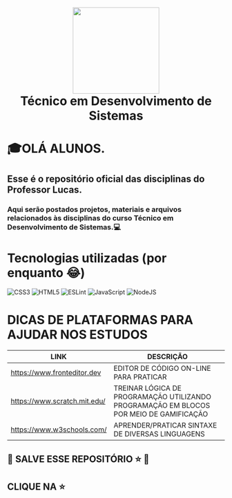 <div align="center">
      <h1> <img src="https://robsoneducador.com.br/wp-content/uploads/2023/03/LOGO_Seed_2014.jpg" width="200px"><br/>Técnico em Desenvolvimento de Sistemas</h1>
     </div>


# 🎓OLÁ ALUNOS. 
## Esse é o repositório oficial das disciplinas do Professor Lucas.
###  Aqui serão postados projetos, materiais e arquivos relacionados às disciplinas do curso Técnico em Desenvolvimento de Sistemas.💻

# Tecnologias utilizadas (por enquanto 😂)
 ![CSS3](https://img.shields.io/badge/css3-%231572B6.svg?style=for-the-badge&logo=css3&logoColor=white) ![HTML5](https://img.shields.io/badge/html5-%23E34F26.svg?style=for-the-badge&logo=html5&logoColor=white) ![ESLint](https://img.shields.io/badge/ESLint-4B3263?style=for-the-badge&logo=eslint&logoColor=white) ![JavaScript](https://img.shields.io/badge/javascript-%23323330.svg?style=for-the-badge&logo=javascript&logoColor=%23F7DF1E) ![NodeJS](https://img.shields.io/badge/node.js-6DA55F?style=for-the-badge&logo=node.js&logoColor=white)
      
# DICAS DE PLATAFORMAS PARA AJUDAR NOS ESTUDOS
| LINK | DESCRIÇÃO |
| ----------- | ----------- |
| https://www.fronteditor.dev | EDITOR DE CÓDIGO ON-LINE PARA PRATICAR |
| https://www.scratch.mit.edu/ | TREINAR LÓGICA DE PROGRAMAÇÃO UTILIZANDO PROGRAMAÇÃO EM BLOCOS POR MEIO DE GAMIFICAÇÃO |
| https://www.w3schools.com/ | APRENDER/PRATICAR SINTAXE DE DIVERSAS LINGUAGENS |
 
## 💾 SALVE ESSE REPOSITÓRIO ⭐ 💾
## CLIQUE NA ⭐


      
<!-- </> with 💛 by readMD (https://readmd.itsvg.in) -->
    
